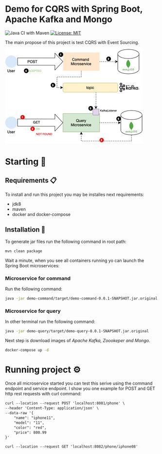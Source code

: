 
# Demo for CQRS with Spring Boot, Apache Kafka and Mongo
![Java CI with Maven](https://github.com/drubioa/demo-cqrs-kafka/workflows/Java%20CI%20with%20Maven/badge.svg)
[![License: MIT](https://img.shields.io/badge/License-MIT-yellow.svg)](https://opensource.org/licenses/MIT)

The main propose of this project is test CQRS with Event Sourcing.  

![diagram](./resources/diagram.jpg)

# Starting 🚀

## Requirements 📋
To install and run this project you may be installes next requirements:
- jdk8
- maven
- docker and docker-compose

## Installation 🔧
To generate jar files run the following command in root path:

```bash
mvn clean package
```
Wait a minute, when you see all containers running yo can launch the Spring Boot microservices:

### Microservice for command
Run the following command:

```bash
java -jar demo-command/target/demo-command-0.0.1-SNAPSHOT.jar.original
```

### Microservice for query
In other terminal run the following command:

```bash
java -jar demo-query/target/demo-query-0.0.1-SNAPSHOT.jar.original
```


Next step is download images of *Apache Kafka, Zoookeper and Mongo*. 

```bash
docker-compose up -d
```

# Running project ⚙️
Once all microservice started you can test this serive using the command endpoint and service endpoint. I show you one example for POST and GET http rest requests with curl command:

```
curl --location --request POST 'localhost:8081/phone' \
--header 'Content-Type: application/json' \
--data-raw '{
    "name": "iphone11",
    "model": "11",
    "color": "red",
    "price": 800.99
}'
```

```
curl --location --request GET 'localhost:8082/phone/iphone08'
```



